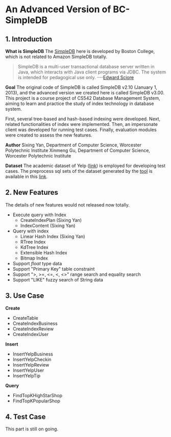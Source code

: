 # An Advanced Version of BC-SimpleDB

## 1. Introduction
**What is SimpleDB**
The [SimpleDB](http://cs.bc.edu/~sciore/simpledb/intro.html) here is developed by Boston College, which is not related to Amazon SimpleDB totally.
> SimpleDB is a multi-user transactional database server written in Java, which interacts with Java client programs via JDBC. The system is intended for pedagogical use only. ---[Edward Sciore](http://www.cs.bc.edu/~sciore)

**Goal**
The original code of SimpleDB is called SimpleDB v2.10 (January 1, 2013), and the advanced version we created here is called SimpleDB v3.00. This project is a course project of CS542 Database Management System, aiming to learn and practice the study of index technology in database system. 

First, several tree-based and hash-based indexing were developed. Next, related functionalities of index were implemented. Then, an impersonate client was developed for running test cases. Finally, evaluation modules were created to assess the new features.

**Author**
Sixing Yan, Department of Computer Science, Worcester Polytechnic Institute
Xinmeng Gu, Department of Computer Science, Worcester Polytechnic Institute

**Dataset**
The academic dataset of Yelp ([link](https://www.yelp.com/dataset)) is employed for developing test cases.
The preprocess sql sets of the dataset generated by the [tool](https://github.com/SixingYan/yelp_dataset_process) is available in this [link](https://drive.google.com/open?id=1mC5NTh6YyJCzX-ojfaIYebUBnvIjUKED). 

## 2. New Features
The details of new features would not released now totally.
- Execute query with Index
	- CreateIndexPlan (Sixing Yan)
	- IndexContent (Sixing Yan)
- Query with index
	- Linear Hash Index (Sixing Yan)
	- RTree Index
	- KdTree Index
	- Extensible Hash Index
	- Bitmap Index 
- Support *float* type data
- Support "Primary Key" table constraint
- Support ">, >=, <=, <, <>" range search and equality search
- Support "LIKE" fuzzy search of String data

## 3. Use Case

**Create**
- CreateTable
- CreateIndexBusiness
- CreateIndexReview
- CreateIndexUser

**Insert**
- InsertYelpBusiness
- InsertYelpCheckin
- InsertYelpReview
- InsertYelpUser
- InsertYelpTip

**Query**
- FindTopKHighStarShop
- FindTopKPopularShop

## 4. Test Case
This part is still on going.